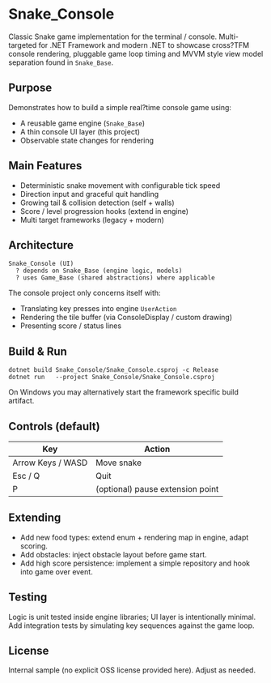 # Snake_Console

Classic Snake game implementation for the terminal / console. Multi-targeted for .NET Framework and modern .NET to showcase cross?TFM console rendering, pluggable game loop timing and MVVM style view model separation found in `Snake_Base`.

## Purpose
Demonstrates how to build a simple real?time console game using:
- A reusable game engine (`Snake_Base`)
- A thin console UI layer (this project)
- Observable state changes for rendering

## Main Features
- Deterministic snake movement with configurable tick speed
- Direction input and graceful quit handling
- Growing tail & collision detection (self + walls)
- Score / level progression hooks (extend in engine)
- Multi target frameworks (legacy + modern)

## Architecture
```
Snake_Console (UI)
  ? depends on Snake_Base (engine logic, models)
  ? uses Game_Base (shared abstractions) where applicable
```
The console project only concerns itself with:
- Translating key presses into engine `UserAction`
- Rendering the tile buffer (via ConsoleDisplay / custom drawing)
- Presenting score / status lines

## Build & Run
```
dotnet build Snake_Console/Snake_Console.csproj -c Release
dotnet run   --project Snake_Console/Snake_Console.csproj
```
On Windows you may alternatively start the framework specific build artifact.

## Controls (default)
| Key | Action |
|-----|--------|
| Arrow Keys / WASD | Move snake |
| Esc / Q | Quit |
| P | (optional) pause extension point |

## Extending
- Add new food types: extend enum + rendering map in engine, adapt scoring.
- Add obstacles: inject obstacle layout before game start.
- Add high score persistence: implement a simple repository and hook into game over event.

## Testing
Logic is unit tested inside engine libraries; UI layer is intentionally minimal. Add integration tests by simulating key sequences against the game loop.

## License
Internal sample (no explicit OSS license provided here). Adjust as needed.
